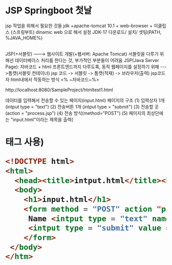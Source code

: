 <h1>JSP Springboot 첫날</h1>

jsp 작업을 위해서 필요한 것들
jdk +apache-tomcat 10.1 + web-browser + 이클립스 (스프링부트)
dinamic web 으로 해서 설정
JDK-17 다운로드/ 설치/ 셋팅(PATH, %JAVA_HOME%)
<br><br>

JSP(+서블릿) ---> 웹사이트 개발(+웹서버: Apache Tomcat)
서블릿을 다루기 위해선 데이터베이스 처리를 한다는 것, 부가적인 부분들이 어려움
JSP(Java Server Page): 자바코드 + html  프론트엔드까지 다루도록, 동적 웹페이지를 설정하기 위해 --->톰캣(서블릿 컨테이너)
jsp 코드 -> 서블릿 -> 톰캣(적재) -> 브라우저(출력)
jsp코드자 html내에서 작동하는 방식
<% ~자바코드~%>

http://localhost:8080/SampleProject/htmltest1.html


데이터를 입력해서 전송할 수 있는 페이지(input.html)
 페이지의 구조
(1) 입력상자 1개 (intput type = "text")
(2) 전송버튼 1개 (intput type = "submit")
(3) 전송할 곳 (action = "process.jsp")
(4) 전송 방식(method="POST")
(5) 페이지의 최상단에는 "input.html"이라는 제목을 출력(<h1>태그 사용)

  
```html
<!DOCTYPE html>
<html>
  <head><title>intput.html</title><head>
  <body>
    <h1>input.html</h1>
    <form method = "POST" action "process.jsp">
     Name <intput type = "text" name = "data">
     <intput type = "submit" value = "send">
    </form>
 </body>
</htm>                                       
```
